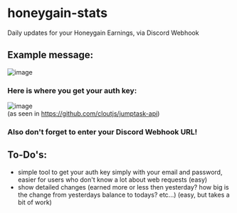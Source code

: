 # honeygain-stats
Daily updates for your Honeygain Earnings, via Discord Webhook

## Example message:
![image](https://cdn.upload.systems/uploads/USlo9cCN.png)


### Here is where you get your auth key:<br>
![image](https://cdn.upload.systems/uploads/JArS5MEo.png)
<br>(as seen in https://github.com/cloutjs/jumptask-api)

### <b>Also don't forget to enter your Discord Webhook URL!</b>

## To-Do's:
- simple tool to get your auth key simply with your email and password, easier for users who don't know a lot about web requests (easy)
- show detailed changes (earned more or less then yesterday? how big is the change from yesterdays balance to todays? etc...) (easy, but takes a bit of work)

